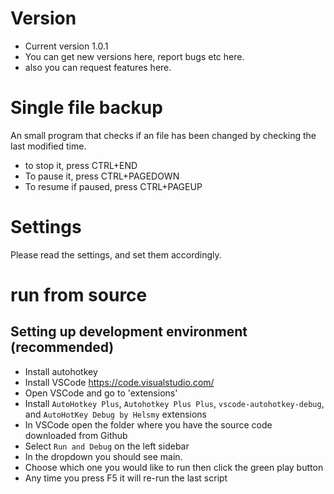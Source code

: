 # Version
- Current version 1.0.1
- You can get new versions here, report bugs etc here. 
- also you can request features here.

# Single file backup
 An small program that checks if an file has been changed by checking the last modified time.
 - to stop it, press CTRL+END
 - To pause it, press CTRL+PAGEDOWN
 - To resume if paused, press CTRL+PAGEUP

# Settings
Please read the settings, and set them accordingly.

# run from source

## Setting up development environment (recommended)

- Install autohotkey
- Install VSCode <https://code.visualstudio.com/>
- Open VSCode and go to 'extensions'
- Install `AutoHotkey Plus`, `Autohotkey Plus Plus`, `vscode-autohotkey-debug`, and `AutoHotKey Debug by Helsmy` extensions
- In VSCode open the folder where you have the source code downloaded from Github
- Select `Run and Debug` on the left sidebar
- In the dropdown you should see main.
- Choose which one you would like to run then click the green play button
- Any time you press F5 it will re-run the last script

